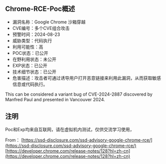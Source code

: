 ## Chrome-RCE-Poc概述

- 漏洞名称：Google Chrome 沙箱穿越
- CVE编号：多个CVE组合攻击
- 预警时间：2024-08-23
- 威胁类型：代码执行
- 利用可能性：高
- POC状态：已公开
- 在野利用状态：未公开
- EXP状态：已公开
- 技术细节状态：已公开
- 危害描述：攻击者可通过诱导用户打开恶意链接来利用此漏洞，从而获取敏感信息或代码执行。

This can be considered a variant bug of CVE-2024-2887 discovered by Manfred Paul and presented in Vancouver 2024.

## 注明

Poc和Exp均来自互联网，请在虚拟机内测试，仅供交流学习使用，

From：
[https://ssd-disclosure.com/ssd-advisory-google-chrome-rce/](https://ssd-disclosure.com/ssd-advisory-google-chrome-rce/)
[https://developer.chrome.com/release-notes/128?hl=zh-cn](https://developer.chrome.com/release-notes/128?hl=zh-cn)

